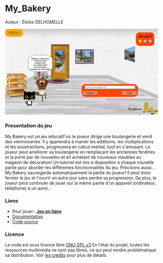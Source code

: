 # My_Bakery
 Auteur : Éloïse DELHOMELLE
 
 [![Capture d'écran](image/capture_jeu.PNG "Capture d'écran")](https://edelhomelle.github.io/My_Bakery "Capture d'écran")
 
 ### Presentation du jeu

My Bakery est un jeu éducatif où le joueur dirige une boulangerie et vend des viennoiseries. Il y apprendra à manier les additions, les multiplications et les soustractions, progressera en calcul mental, tout en s'amusant.
   Le joueur peut améliorer sa boulangerie en remplaçant les anciennes fenêtres et la porte par de nouvelles et en achetant de nouveaux meubles au magasin de décoration!
   Un tutoriel est mis à disposition à chaque nouvelle partie pour aborder les différentes fonctionnalités du jeu.
   Précisons aussi... My Bakery sauvegarde automatiquement la partie du joueur! Il peut donc fermer le jeu et l'ouvrir un autre jour sans perdre sa progression.
   De plus, le joueur peut continuer de jouer sur la même partie d'un appareil (ordinateur, téléphone) à un autre...
 ### Liens
 
 - Pour jouer : **[Jeu en ligne](https://edelhomelle.github.io/My_Bakery)**
 - [Documentation](https://edelhomelle.github.io/My_Bakery/documentation.html)
 - [Code source](https://github.com/edelhomelle/My_Bakery)
 
 ### Licence
 
 Le code est sous licence libre  [GNU GPL v3](https://github.com/edelhomelle/My_Bakery/blob/master/LICENSE.txt)
 En l'état du projet, toutes les ressources multimédia ne sont pas libres, ce qui peut rendre problématique sa distribution.
 Voir [les crédits](https://edelhomelle.github.io/My_Bakery/credits.html) pour plus de détails.
